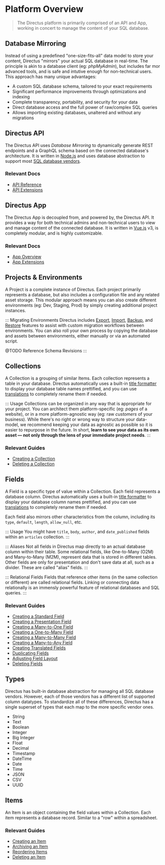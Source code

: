# Platform Overview

> The Directus platform is primarily comprised of an API and App, working in concert to manage the content of your SQL database.

## Database Mirroring

Instead of using a predefined "one-size-fits-all" data model to store your content, Directus "mirrors" your actual SQL database in real-time. The principle is akin to a database client (eg: _phpMyAdmin_), but includes far mor advanced tools, and is safe and intutive enough for non-technical users. This approach has many unique advantages:

* A custom SQL database schema, tailored to your exact requirements
* Significant performance improvements through optimizations and indexing
* Complete transparency, portability, and security for your data
* Direct database access and the full power of raw/complex SQL queries
* Allows importing existing databases, unaltered and without any migrations

## Directus API

The Directus API uses _Database Mirroring_ to dynamically generate REST endpoints and a GraphQL schema based on the connected database's architecture. It is written in [Node.js](#) and uses database abstraction to support most [SQL database vendors](#).

### Relevant Docs

* [API Reference](#)
* [API Extensions](#)

## Directus App

The Directus App is decoupled from, and powered by, the Directus API. It provides a way for both technical admins and non-technical users to view and manage content of the connected database. It is written in [Vue.js](#) v3, is completely modular, and is highly customizable.

### Relevant Docs

* [App Overview](#)
* [App Extensions](#)

## Projects & Environments

A Project is a complete instance of Directus. Each project primarily represents a database, but also includes a configuration file and any related asset storage. This modular approach means you can also create different environments (eg: Dev, Staging, Prod) by simply creating additional project instances.

::: Migrating Environments
Directus includes [Export](#), [Import](#), [Backup](#), and [Restore](#) features to assist with custom migration workflows between environments. You can also roll your own process by copying the database and assets between environments, either manually or via an automated script.

@TODO Reference Schema Revisions
:::

## Collections

A Collection is a grouping of similar Items. Each collection represents a table in your database. Directus automatically uses a built-in [title formatter](#) to display your database table names prettified, and you can use [translations](#) to completely rename them if needed.

::: Usage
Collections can be organized in any way that is appropriate for your project. You can architect them platform-specific (eg: _pages_ of a website), or in a more platform-agnostic way (eg: raw _customers_ of your business). While there's no right or wrong way to structure your data-model, we recommend keeping your data as agnostic as possible so it is easier to repurpose in the future. In short, **learn to see your data as its own asset — not only through the lens of your immediate project needs**.
:::

### Relevant Guides

* [Creating a Collection](#)
* [Deleting a Collection](#)

## Fields

A Field is a specific type of value within a Collection. Each field represents a database column. Directus automatically uses a built-in [title formatter](#) to display your database column names prettified, and you can use [translations](#) to completely rename them if needed.

Each field also mirrors other characteristics from the column, including its `type`, `default`, `length`, `allow_null`, etc.

::: Usage
You might have `title`, `body`, `author`, and `date_published` fields within an `articles` collection.
:::

::: Aliases
Not all fields in Directus map directly to an actual database column within their table. Some relational fields, like One-to-Many (O2M) and Many-to-Many (M2M), represent data that is stored in different tables. Other fields are only for presentation and don't save data at all, such as a divider. These are called "alias" fields.
:::

::: Relational Fields
Fields that reference other items (in the same collection or different) are called relational fields. Linking or connecting data relationally is an immensly powerful feature of relational databases and SQL queries.
:::

### Relevant Guides

* [Creating a Standard Field](#)
* [Creating a Presentation Field](#)
* [Creating a Many-to-One Field](#)
* [Creating a One-to-Many Field](#)
* [Creating a Many-to-Many Field](#)
* [Creating a Many-to-Any Field](#)
* [Creating Translated Fields](#)
* [Duplicating Fields](#)
* [Adjusting Field Layout](#)
* [Deleting Fields](#)

## Types

Directus has built-in database abstraction for managing all SQL database vendors. However, each of those vendors has a different list of supported column datatypes. To standardize all of these differences, Directus has a single superset of types that each map to the more specific vendor ones.

* String
* Text
* Boolean
* Integer
* Big Integer
* Float
* Decimal
* Timestamp
* DateTime
* Date
* Time
* JSON
* CSV
* UUID

## Items

An Item is an object containing the field values within a Collection. Each item represents a database record. Similar to a "row" within a spreadsheet.

### Relevant Guides

* [Creating an Item](#)
* [Archiving an Item](#)
* [Reordering Items](#)
* [Deleting an Item](#)
